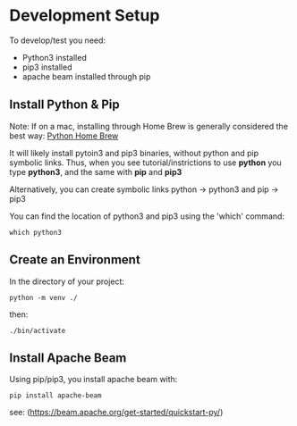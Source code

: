 # Development Setup

To develop/test you need:
- Python3 installed
- pip3 installed
- apache beam installed through pip

## Install Python & Pip

Note: If on a mac, installing through Home Brew is generally considered the best way:
[Python Home Brew](https://formulae.brew.sh/formula/python@3.9)

It will likely install pytoin3 and pip3 binaries, without python and pip symbolic links. Thus, when you see tutorial/instrictions to use **python** you type **python3**, and the same with **pip** and **pip3**

Alternatively, you can create symbolic links python -> python3 and pip -> pip3

You can find the location of python3 and pip3 using the 'which' command:

```which python3```

## Create an Environment

In the directory of your project:

```python -m venv ./```

then:

```./bin/activate```

## Install Apache Beam

Using pip/pip3, you install apache beam with:

```pip install apache-beam```

see: (https://beam.apache.org/get-started/quickstart-py/)
